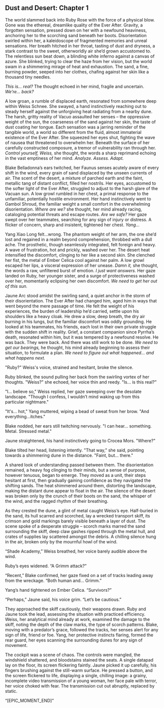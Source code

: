 ## Dust and Desert: Chapter 1

The world slammed back into Ruby Rose with the force of a physical blow. Gone was the ethereal, dreamlike quality of the Ever After. Gravity, a forgotten sensation, pressed down on her with a newfound heaviness, anchoring her to the scorching sand beneath her boots.  Disorientation swirled within her, a kaleidoscope of fragmented memories and unreal sensations. Her breath hitched in her throat, tasting of dust and dryness, a stark contrast to the sweet, otherworldly air she’d grown accustomed to. The relentless sun beat down, a blinding white inferno against a canvas of azure.  She blinked, trying to clear the haze from her vision, but the world swam in a shimmering mirage of heat and exhaustion. The sand, a fine, burning powder, seeped into her clothes, chafing against her skin like a thousand tiny needles.

*This is… real?* The thought echoed in her mind, fragile and uncertain. *We’re… back?*

A low groan, a rumble of displaced earth, resonated from somewhere deep within Weiss Schnee. She swayed, a hand instinctively reaching out to steady herself against the unforgiving heat radiating from a nearby dune. The harsh, gritty reality of Vacuo assaulted her senses – the oppressive weight of the sun, the coarseness of the sand against her skin, the taste of dust coating her tongue. Each sensation was a jarring reminder of the tangible world, a world so different from the fluid, almost immaterial existence of the Ever After.  She squeezed her eyes shut, fighting the wave of nausea that threatened to overwhelm her. Beneath the surface of her carefully constructed composure, a tremor of vulnerability ran through her.  *Control yourself, Weiss,* she thought, the words a sharp reprimand echoing in the vast emptiness of her mind. *Analyze. Assess. Adapt.*

Blake Belladonna’s ears twitched, her Faunus senses acutely aware of every shift in the wind, every grain of sand displaced by the unseen currents of air. The scent of the desert, a mixture of parched earth and the faint, metallic tang of distant conflict, filled her nostrils. Her eyes, accustomed to the softer light of the Ever After, struggled to adjust to the harsh glare of the Vacuan sun. A low growl rumbled in her chest, a primal response to the unfamiliar, potentially hostile environment.  Her hand instinctively went to Gambol Shroud, the familiar weight a small comfort in the overwhelming disorientation.  *Where are we?* she thought, her mind already racing, cataloging potential threats and escape routes. *Are we safe?* Her gaze swept over her teammates, searching for any sign of injury or distress.  A flicker of concern, sharp and insistent, tightened her chest.  *Yang…*

Yang Xiao Long felt…wrong. The phantom weight of her arm, the one she’d lost and regained in a realm beyond comprehension, throbbed with a dull ache. The prosthetic, though seamlessly integrated, felt foreign and heavy.  A wave of frustration, hot and prickly, washed over her. The desert heat intensified the discomfort, clinging to her like a second skin.  She clenched her fist, the metal of Ember Celica cool against her palm. A low growl escaped her lips, a visceral expression of her unease.  *Damn it,* she thought, the words a raw, unfiltered burst of emotion.  *I just want answers.*  Her gaze landed on Ruby, her younger sister, and a surge of protectiveness washed over her, momentarily eclipsing her own discomfort.  *We need to get her out of this sun.*

Jaune Arc stood amidst the swirling sand, a quiet anchor in the storm of their disorientation.  The Ever After had changed him, aged him in ways that went beyond the mere passage of time.  He felt the weight of his experiences, the burden of leadership he’d carried, settle upon his shoulders like a heavy cloak.  He drew a slow, deep breath, the dry air burning in his lungs, but the familiar discomfort was oddly grounding.  He looked at his teammates, his friends, each lost in their own private struggle with the sudden shift in reality. Grief, a constant companion since Pyrrha’s death, resonated within him, but it was tempered by a newfound resolve. He was back.  They were back. And there was still work to be done. *We need to get our bearings,* he thought, his mind already beginning to assess their situation, to formulate a plan. *We need to figure out what happened… and what happens next.*

"Ruby?" Weiss's voice, strained and hesitant, broke the silence.

Ruby blinked, the sound pulling her back from the swirling vortex of her thoughts. "Weiss?" she echoed, her voice thin and reedy. "Is… is this real?"

"I… believe so," Weiss replied, her gaze sweeping over the desolate landscape.  "Though I confess, I wouldn’t mind waking up from this particular nightmare."

"It's… hot," Yang muttered, wiping a bead of sweat from her brow.  "And everything…itches."

Blake nodded, her ears still twitching nervously.  "I can hear… something.  Metal.  Stressed metal."

Jaune straightened, his hand instinctively going to Crocea Mors.  "Where?"

Blake tilted her head, listening intently.  "That way," she said, pointing towards a shimmering dune in the distance.  "Faint, but… there."

A shared look of understanding passed between them.  The disorientation remained, a heavy fog clinging to their minds, but a sense of purpose, however tenuous, began to emerge.  They moved as a unit, their steps hesitant at first, then gradually gaining confidence as they navigated the shifting sands. The heat shimmered around them, distorting the landscape, making the distant dune appear to float in the air.  The silence of the desert was broken only by the crunch of their boots on the sand, the whisper of the wind, and the ragged rhythm of their breathing.


As they crested the dune, a glint of metal caught Weiss’s eye.  Half-buried in the sand, its hull scarred and scorched, lay a wrecked transport skiff, its crimson and gold markings barely visible beneath a layer of dust. The scene spoke of a desperate struggle – scorch marks marred the sand surrounding the skiff, deep claw gashes ripped through the metal hull, and crates of supplies lay scattered amongst the debris.  A chilling silence hung in the air, broken only by the mournful howl of the wind.

“Shade Academy,” Weiss breathed, her voice barely audible above the wind.

Ruby’s eyes widened. “A Grimm attack?”


“Recent,” Blake confirmed, her gaze fixed on a set of tracks leading away from the wreckage.  “Both human and… Grimm.”

Yang’s hand tightened on Ember Celica.  “Survivors?”

“Perhaps,” Jaune said, his voice grim.  “Let’s be cautious.”

They approached the skiff cautiously, their weapons drawn. Ruby and Jaune took the lead, assessing the situation with practiced efficiency. Weiss, her analytical mind already at work, examined the damage to the skiff, noting the depth of the claw marks, the type of scorch patterns.  Blake, moving with a predator’s grace, followed the tracks, her senses alert for any sign of life, friend or foe.  Yang, her protective instincts flaring, formed the rear guard, her eyes scanning the surrounding dunes for any sign of movement.

The cockpit was a scene of chaos.  The controls were mangled, the windshield shattered, and bloodstains stained the seats.  A single datapad lay on the floor, its screen flickering faintly.  Jaune picked it up carefully, his fingers brushing against the still-warm surface.  He pressed a button, and the screen flickered to life, displaying a single, chilling image: a grainy, incomplete video transmission of a young woman, her face pale with terror, her voice choked with fear.  The transmission cut out abruptly, replaced by static.


“[EPIC_MOMENT_END]”
